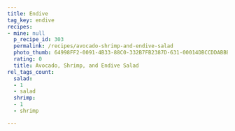 ```yaml
---
title: Endive
tag_key: endive
recipes:
- mine: null
  p_recipe_id: 303
  permalink: /recipes/avocado-shrimp-and-endive-salad
  photo_thumb: 64998FF2-0091-4B33-88C0-332B7FB2387D-631-00014DBCCDDABBB1.jpg
  rating: 0
  title: Avocado, Shrimp, and Endive Salad
rel_tags_count:
  salad:
  - 1
  - salad
  shrimp:
  - 1
  - shrimp

---
```

